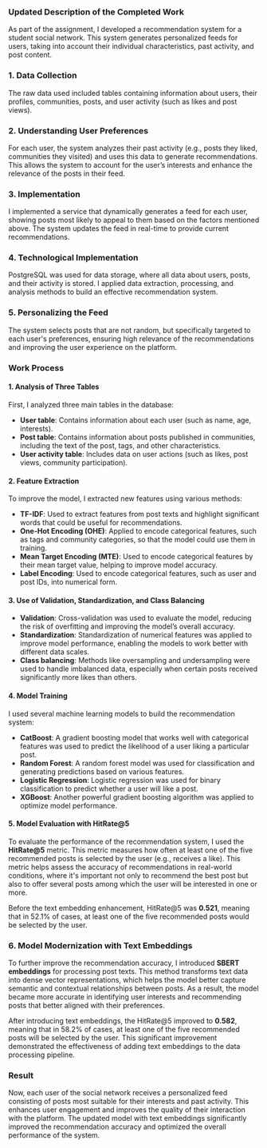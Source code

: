 ### Updated Description of the Completed Work

As part of the assignment, I developed a recommendation system for a student social network. This system generates personalized feeds for users, taking into account their individual characteristics, past activity, and post content.

### 1. Data Collection
The raw data used included tables containing information about users, their profiles, communities, posts, and user activity (such as likes and post views).

### 2. Understanding User Preferences
For each user, the system analyzes their past activity (e.g., posts they liked, communities they visited) and uses this data to generate recommendations. This allows the system to account for the user’s interests and enhance the relevance of the posts in their feed.

### 3. Implementation
I implemented a service that dynamically generates a feed for each user, showing posts most likely to appeal to them based on the factors mentioned above. The system updates the feed in real-time to provide current recommendations.

### 4. Technological Implementation
PostgreSQL was used for data storage, where all data about users, posts, and their activity is stored. I applied data extraction, processing, and analysis methods to build an effective recommendation system.

### 5. Personalizing the Feed
The system selects posts that are not random, but specifically targeted to each user's preferences, ensuring high relevance of the recommendations and improving the user experience on the platform.

### Work Process

#### 1. **Analysis of Three Tables**
First, I analyzed three main tables in the database:
- **User table**: Contains information about each user (such as name, age, interests).
- **Post table**: Contains information about posts published in communities, including the text of the post, tags, and other characteristics.
- **User activity table**: Includes data on user actions (such as likes, post views, community participation).

#### 2. **Feature Extraction**
To improve the model, I extracted new features using various methods:
- **TF-IDF**: Used to extract features from post texts and highlight significant words that could be useful for recommendations.
- **One-Hot Encoding (OHE)**: Applied to encode categorical features, such as tags and community categories, so that the model could use them in training.
- **Mean Target Encoding (MTE)**: Used to encode categorical features by their mean target value, helping to improve model accuracy.
- **Label Encoding**: Used to encode categorical features, such as user and post IDs, into numerical form.

#### 3. **Use of Validation, Standardization, and Class Balancing**
- **Validation**: Cross-validation was used to evaluate the model, reducing the risk of overfitting and improving the model’s overall accuracy.
- **Standardization**: Standardization of numerical features was applied to improve model performance, enabling the models to work better with different data scales.
- **Class balancing**: Methods like oversampling and undersampling were used to handle imbalanced data, especially when certain posts received significantly more likes than others.

#### 4. **Model Training**
I used several machine learning models to build the recommendation system:
- **CatBoost**: A gradient boosting model that works well with categorical features was used to predict the likelihood of a user liking a particular post.
- **Random Forest**: A random forest model was used for classification and generating predictions based on various features.
- **Logistic Regression**: Logistic regression was used for binary classification to predict whether a user will like a post.
- **XGBoost**: Another powerful gradient boosting algorithm was applied to optimize model performance.

#### 5. **Model Evaluation with HitRate@5**
To evaluate the performance of the recommendation system, I used the **HitRate@5** metric. This metric measures how often at least one of the five recommended posts is selected by the user (e.g., receives a like). This metric helps assess the accuracy of recommendations in real-world conditions, where it's important not only to recommend the best post but also to offer several posts among which the user will be interested in one or more.

Before the text embedding enhancement, HitRate@5 was **0.521**, meaning that in 52.1% of cases, at least one of the five recommended posts would be selected by the user.

### 6. Model Modernization with Text Embeddings
To further improve the recommendation accuracy, I introduced **SBERT embeddings** for processing post texts. This method transforms text data into dense vector representations, which helps the model better capture semantic and contextual relationships between posts. As a result, the model became more accurate in identifying user interests and recommending posts that better aligned with their preferences.

After introducing text embeddings, the HitRate@5 improved to **0.582**, meaning that in 58.2% of cases, at least one of the five recommended posts will be selected by the user. This significant improvement demonstrated the effectiveness of adding text embeddings to the data processing pipeline.

### Result
Now, each user of the social network receives a personalized feed consisting of posts most suitable for their interests and past activity. This enhances user engagement and improves the quality of their interaction with the platform. The updated model with text embeddings significantly improved the recommendation accuracy and optimized the overall performance of the system.
